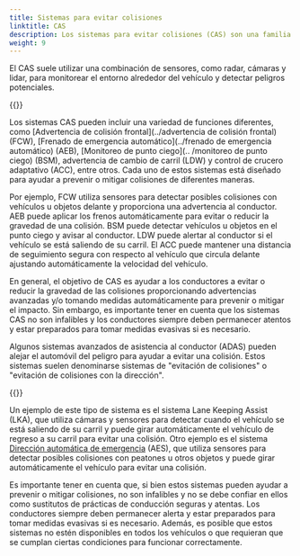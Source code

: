 ```yaml
---
title: Sistemas para evitar colisiones
linktitle: CAS
description: Los sistemas para evitar colisiones (CAS) son una familia de sistemas avanzados de asistencia al conductor que están diseñados para ayudar a los conductores a evitar colisiones con otros vehículos, peatones y objetos en la carretera.
weight: 9
---
```

<!-- markdownlint-disable MD033 -->

El CAS suele utilizar una combinación de sensores, como radar, cámaras y lidar, para monitorear el entorno alrededor del vehículo y detectar peligros potenciales.

{{<evkxdisplayaddarticle />}}

Los sistemas CAS pueden incluir una variedad de funciones diferentes, como [Advertencia de colisión frontal](../advertencia de colisión frontal) (FCW), [Frenado de emergencia automático](../frenado de emergencia automático) (AEB), [Monitoreo de punto ciego](.. /monitoreo de punto ciego) (BSM), advertencia de cambio de carril (LDW) y control de crucero adaptativo (ACC), entre otros. Cada uno de estos sistemas está diseñado para ayudar a prevenir o mitigar colisiones de diferentes maneras.

Por ejemplo, FCW utiliza sensores para detectar posibles colisiones con vehículos u objetos delante y proporciona una advertencia al conductor. AEB puede aplicar los frenos automáticamente para evitar o reducir la gravedad de una colisión. BSM puede detectar vehículos u objetos en el punto ciego y avisar al conductor. LDW puede alertar al conductor si el vehículo se está saliendo de su carril. El ACC puede mantener una distancia de seguimiento segura con respecto al vehículo que circula delante ajustando automáticamente la velocidad del vehículo.

En general, el objetivo de CAS es ayudar a los conductores a evitar o reducir la gravedad de las colisiones proporcionando advertencias avanzadas y/o tomando medidas automáticamente para prevenir o mitigar el impacto. Sin embargo, es importante tener en cuenta que los sistemas CAS no son infalibles y los conductores siempre deben permanecer atentos y estar preparados para tomar medidas evasivas si es necesario.

Algunos sistemas avanzados de asistencia al conductor (ADAS) pueden alejar el automóvil del peligro para ayudar a evitar una colisión. Estos sistemas suelen denominarse sistemas de "evitación de colisiones" o "evitación de colisiones con la dirección".

{{<evkxdisplayaddarticle />}}

Un ejemplo de este tipo de sistema es el sistema Lane Keeping Assist (LKA), que utiliza cámaras y sensores para detectar cuando el vehículo se está saliendo de su carril y puede girar automáticamente el vehículo de regreso a su carril para evitar una colisión. Otro ejemplo es el sistema [Dirección automática de emergencia](../automaticemergencysteering/) (AES), que utiliza sensores para detectar posibles colisiones con peatones u otros objetos y puede girar automáticamente el vehículo para evitar una colisión.

Es importante tener en cuenta que, si bien estos sistemas pueden ayudar a prevenir o mitigar colisiones, no son infalibles y no se debe confiar en ellos como sustitutos de prácticas de conducción seguras y atentas. Los conductores siempre deben permanecer alerta y estar preparados para tomar medidas evasivas si es necesario. Además, es posible que estos sistemas no estén disponibles en todos los vehículos o que requieran que se cumplan ciertas condiciones para funcionar correctamente.

